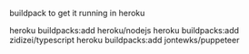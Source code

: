 buildpack to get it running in heroku

heroku buildpacks:add heroku/nodejs
heroku buildpacks:add zidizei/typescript
heroku buildpacks:add jontewks/puppeteer